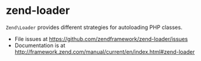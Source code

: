 # zend-loader

`Zend\Loader` provides different strategies for autoloading PHP classes.


- File issues at https://github.com/zendframework/zend-loader/issues
- Documentation is at http://framework.zend.com/manual/current/en/index.html#zend-loader
